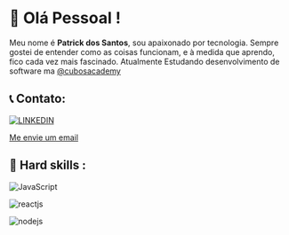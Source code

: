 # 🚀 Olá Pessoal ! 
Meu nome é **Patrick dos Santos**, sou apaixonado por tecnologia. Sempre gostei de entender como as coisas funcionam, e à medida que aprendo, fico cada vez mais fascinado.
Atualmente Estudando desenvolvimento de software ma [@cubosacademy](https://cubos.academy/)

## 📞 Contato: 
[![LINKEDIN](	https://img.shields.io/badge/LinkedIn-0077B5?style=for-the-badge&logo=linkedin&logoColor=white)](https://www.linkedin.com/in/patrick-dos-santos-ceriaco/)

<a href="mailto:Patrick.snts@gmail.com" >Me envie um email</a>

## 🚨 Hard skills :

![JavaScript](https://img.shields.io/badge/JavaScript-323330?style=for-the-badge&logo=javascript&logoColor=F7DF1E)

![reactjs](https://img.shields.io/badge/React-20232A?style=for-the-badge&logo=react&logoColor=61DAFB)

![nodejs](https://img.shields.io/badge/Node%20js-339933?style=for-the-badge&logo=nodedotjs&logoColor=white)

